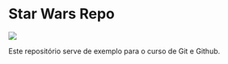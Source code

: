 # Star Wars Repo


<img src=" ~/TieFighter.png">



Este repositório serve de exemplo para o curso de Git e Github.